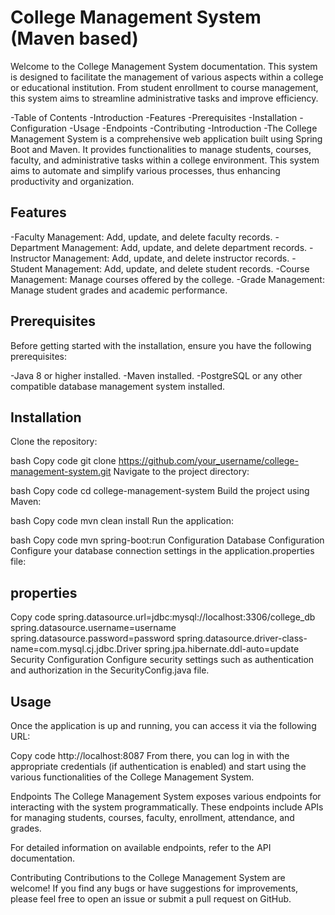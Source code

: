 # College Management System (Maven based)
Welcome to the College Management System documentation. This system is designed to facilitate the management of various aspects within a college or educational institution. From student enrollment to course management, this system aims to streamline administrative tasks and improve efficiency.

-Table of Contents
-Introduction
-Features
-Prerequisites
-Installation
-Configuration
-Usage
-Endpoints
-Contributing
-Introduction
-The College Management System is a comprehensive web application built using Spring Boot and Maven. It provides functionalities to manage students, courses, faculty, and administrative tasks within a college environment. This system aims to automate and simplify various processes, thus enhancing productivity and organization.

## Features
-Faculty Management: Add, update, and delete faculty records.
-Department Management: Add, update, and delete department records.
-Instructor Management: Add, update, and delete instructor records.
-Student Management: Add, update, and delete student records.
-Course Management: Manage courses offered by the college.
-Grade Management: Manage student grades and academic performance.

## Prerequisites
Before getting started with the installation, ensure you have the following prerequisites:

-Java 8 or higher installed.
-Maven installed.
-PostgreSQL or any other compatible database management system installed.

## Installation
Clone the repository:

bash
Copy code
git clone https://github.com/your_username/college-management-system.git
Navigate to the project directory:

bash
Copy code
cd college-management-system
Build the project using Maven:

bash
Copy code
mvn clean install
Run the application:

bash
Copy code
mvn spring-boot:run
Configuration
Database Configuration
Configure your database connection settings in the application.properties file:

## properties
Copy code
spring.datasource.url=jdbc:mysql://localhost:3306/college_db
spring.datasource.username=username
spring.datasource.password=password
spring.datasource.driver-class-name=com.mysql.cj.jdbc.Driver
spring.jpa.hibernate.ddl-auto=update
Security Configuration
Configure security settings such as authentication and authorization in the SecurityConfig.java file.

## Usage
Once the application is up and running, you can access it via the following URL:

Copy code
http://localhost:8087
From there, you can log in with the appropriate credentials (if authentication is enabled) and start using the various functionalities of the College Management System.

Endpoints
The College Management System exposes various endpoints for interacting with the system programmatically. These endpoints include APIs for managing students, courses, faculty, enrollment, attendance, and grades.

For detailed information on available endpoints, refer to the API documentation.

Contributing
Contributions to the College Management System are welcome! If you find any bugs or have suggestions for improvements, please feel free to open an issue or submit a pull request on GitHub.
